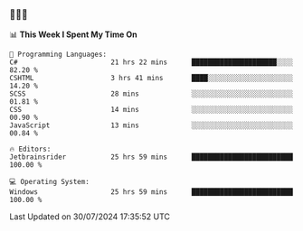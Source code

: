 ### 👋👋👋
<!--START_SECTION:waka-->
📊 **This Week I Spent My Time On** 

```text
💬 Programming Languages: 
C#                       21 hrs 22 mins      █████████████████████░░░░   82.20 % 
CSHTML                   3 hrs 41 mins       ████░░░░░░░░░░░░░░░░░░░░░   14.20 % 
SCSS                     28 mins             ░░░░░░░░░░░░░░░░░░░░░░░░░   01.81 % 
CSS                      14 mins             ░░░░░░░░░░░░░░░░░░░░░░░░░   00.90 % 
JavaScript               13 mins             ░░░░░░░░░░░░░░░░░░░░░░░░░   00.84 % 

🔥 Editors: 
Jetbrainsrider           25 hrs 59 mins      █████████████████████████   100.00 % 

💻 Operating System: 
Windows                  25 hrs 59 mins      █████████████████████████   100.00 % 
```


 Last Updated on 30/07/2024 17:35:52 UTC
<!--END_SECTION:waka-->
